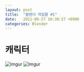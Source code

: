 ```yaml
---
layout: post
title:  "블렌더 작업물 #1"
date:   2021-06-27 10:30:27 +0900
categories: Blender
---
```


# 캐릭터

![Imgur](https://i.imgur.com/58edAwy.jpg)
![Imgur](https://i.imgur.com/EjOeu1B.gif)